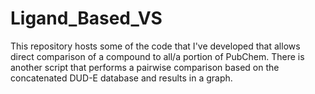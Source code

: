 # Ligand_Based_VS
This repository hosts some of the code that I've developed that allows direct comparison of a compound to all/a portion of PubChem. There is another script that performs a pairwise comparison based on the concatenated DUD-E database and results in a graph.

